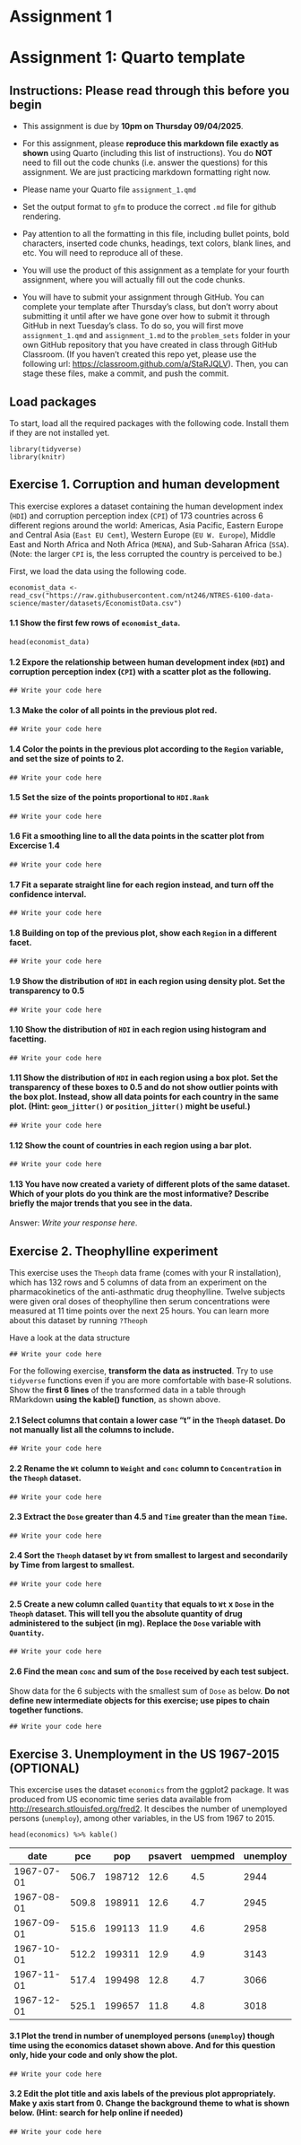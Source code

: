 

# Assignment 1

## 

# **Assignment 1: Quarto template**

## **Instructions: Please read through this before you begin**

-   This assignment is due by **10pm on Thursday 09/04/2025**.

-   For this assignment, please **reproduce this markdown file exactly as shown** using Quarto (including this list of instructions). You do **NOT** need to fill out the code chunks (i.e. answer the questions) for this assignment. We are just practicing markdown formatting right now.

-   Please name your Quarto file `assignment_1.qmd`

-   Set the output format to `gfm` to produce the correct `.md` file for github rendering.

-   Pay attention to all the formatting in this file, including bullet points, bold characters, inserted code chunks, headings, text colors, blank lines, and etc. You will need to reproduce all of these.

-   You will use the product of this assignment as a template for your fourth assignment, where you will actually fill out the code chunks.

-   You will have to submit your assignment through GitHub. You can complete your template after Thursday’s class, but don’t worry about submitting it until after we have gone over how to submit it through GitHub in next Tuesday’s class. To do so, you will first move `assignment_1.qmd` and `assignment_1.md` to the `problem_sets` folder in your own GitHub repository that you have created in class through GitHub Classroom. (If you haven’t created this repo yet, please use the following url: <https://classroom.github.com/a/StaRJQLV>). Then, you can stage these files, make a commit, and push the commit.

## **Load packages**

To start, load all the required packages with the following code. Install them if they are not installed yet.

```         
library(tidyverse)
library(knitr)
```

## **Exercise 1. Corruption and human development**

This exercise explores a dataset containing the human development index (`HDI`) and corruption perception index (`CPI`) of 173 countries across 6 different regions around the world: Americas, Asia Pacific, Eastern Europe and Central Asia (`East EU Cemt`), Western Europe (`EU W. Europe`), Middle East and North Africa and Noth Africa (`MENA`), and Sub-Saharan Africa (`SSA`). (Note: the larger `CPI` is, the less corrupted the country is perceived to be.)

First, we load the data using the following code.

```         
economist_data <- read_csv("https://raw.githubusercontent.com/nt246/NTRES-6100-data-science/master/datasets/EconomistData.csv")
```

#### **1.1 Show the first few rows of `economist_data`.**

```         
head(economist_data)
```

#### **1.2 Expore the relationship between human development index (`HDI`) and corruption perception index (`CPI`) with a scatter plot as the following.**

```         
## Write your code here
```

#### **1.3 Make the color of all points in the previous plot red.**

```         
## Write your code here
```

#### **1.4 Color the points in the previous plot according to the `Region` variable, and set the size of points to 2.**

```         
## Write your code here
```

#### **1.5 Set the size of the points proportional to `HDI.Rank`**

```         
## Write your code here
```

#### **1.6 Fit a smoothing line to all the data points in the scatter plot from Excercise 1.4**

```         
## Write your code here
```

#### **1.7 Fit a separate straight line for each region instead, and turn off the confidence interval.**

```         
## Write your code here
```

#### **1.8 Building on top of the previous plot, show each `Region` in a different facet.**

```         
## Write your code here
```

#### **1.9 Show the distribution of `HDI` in each region using density plot. Set the transparency to 0.5**

```         
## Write your code here
```

#### **1.10 Show the distribution of `HDI` in each region using histogram and facetting.**

```         
## Write your code here
```

#### **1.11 Show the distribution of `HDI` in each region using a box plot. Set the transparency of these boxes to 0.5 and do not show outlier points with the box plot. Instead, show all data points for each country in the same plot. (Hint: `geom_jitter()` or `position_jitter()` might be useful.)**

```         
## Write your code here
```

#### **1.12 Show the count of countries in each region using a bar plot.**

```         
## Write your code here
```

#### **1.13 You have now created a variety of different plots of the same dataset. Which of your plots do you think are the most informative? Describe briefly the major trends that you see in the data.**

Answer: *Write your response here*.

## **Exercise 2. Theophylline experiment**

This exercise uses the `Theoph` data frame (comes with your R installation), which has 132 rows and 5 columns of data from an experiment on the pharmacokinetics of the anti-asthmatic drug theophylline. Twelve subjects were given oral doses of theophylline then serum concentrations were measured at 11 time points over the next 25 hours. You can learn more about this dataset by running `?Theoph`

Have a look at the data structure

```         
## Write your code here
```

For the following exercise, **transform the data as instructed**. Try to use `tidyverse` functions even if you are more comfortable with base-R solutions. Show the **first 6 lines** of the transformed data in a table through RMarkdown **using the kable() function**, as shown above.

#### **2.1 Select columns that contain a lower case “t” in the `Theoph` dataset. Do not manually list all the columns to include.**

```         
## Write your code here
```

#### **2.2 Rename the `Wt` column to `Weight` and `conc` column to `Concentration` in the `Theoph` dataset.**

```         
## Write your code here
```

#### **2.3 Extract the `Dose` greater than 4.5 and `Time` greater than the mean `Time`.**

```         
## Write your code here
```

#### **2.4 Sort the `Theoph` dataset by `Wt` from smallest to largest and secondarily by Time from largest to smallest.**

```         
## Write your code here
```

#### **2.5 Create a new column called `Quantity` that equals to `Wt` x `Dose` in the `Theoph` dataset. This will tell you the absolute quantity of drug administered to the subject (in mg). Replace the `Dose` variable with `Quantity`.**

```         
## Write your code here
```

#### **2.6 Find the mean `conc` and sum of the `Dose` received by each test subject.**

Show data for the 6 subjects with the smallest sum of `Dose` as below. **Do not define new intermediate objects for this exercise; use pipes to chain together functions.**

```         
## Write your code here
```

## **Exercise 3. Unemployment in the US 1967-2015 (OPTIONAL)**

This excercise uses the dataset `economics` from the ggplot2 package. It was produced from US economic time series data available from <http://research.stlouisfed.org/fred2>. It descibes the number of unemployed persons (`unemploy`), among other variables, in the US from 1967 to 2015.

```         
head(economics) %>% kable()
```

| **date**   | **pce** | **pop** | **psavert** | **uempmed** | **unemploy** |
|------------|---------|---------|-------------|-------------|--------------|
| 1967-07-01 | 506.7   | 198712  | 12.6        | 4.5         | 2944         |
| 1967-08-01 | 509.8   | 198911  | 12.6        | 4.7         | 2945         |
| 1967-09-01 | 515.6   | 199113  | 11.9        | 4.6         | 2958         |
| 1967-10-01 | 512.2   | 199311  | 12.9        | 4.9         | 3143         |
| 1967-11-01 | 517.4   | 199498  | 12.8        | 4.7         | 3066         |
| 1967-12-01 | 525.1   | 199657  | 11.8        | 4.8         | 3018         |

#### **3.1 Plot the trend in number of unemployed persons (`unemploy`) though time using the economics dataset shown above. And for this question only, hide your code and only show the plot.**

```         
## Write your code here
```

#### **3.2 Edit the plot title and axis labels of the previous plot appropriately. Make y axis start from 0. Change the background theme to what is shown below. (Hint: search for help online if needed)**

```         
## Write your code here
```
